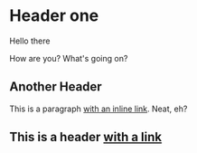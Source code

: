 ﻿# Header one

Hello there

How are you?
What's going on?

## Another Header

This is a paragraph [with an inline link](http://google.com). Neat, eh?

## This is a header [with a link](http://yahoo.com)